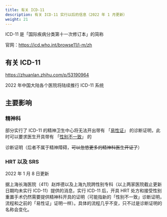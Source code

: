 ```yaml
---
title: 有关 ICD-11
description: 有关 ICD-11 实行以后的信息（2022 年 1 月更新）
weight: 21
---
```


ICD-11 是「国际疾病分类第十一次修订本」的简称

官网：<https://icd.who.int/browse11/l-m/zh>

## 有关 ICD-11

<https://zhuanlan.zhihu.com/p/53190964>

2022 年中国大陆各个医院将陆续推行 ICD-11 系统

## 主要影响

### 精神科

部分实行了 ICD-11 的精神卫生中心将无法开出带有 「[易性证][icd-10]」 的诊断证明，此时可以要求医生开具带有 「[性别不一致][icd-11]」 的

诊断证明（后者不属于精神障碍，~~可以忽悠更多的精神科医生开证了~~）

[icd-10]: https://icd.who.int/browse10/2019/en#/F64
[icd-11]: https://icd.who.int/browse11/l-m/zh#/http://id.who.int/icd/entity/411470068

### HRT 以及 SRS

2022 年 1 月 8 日更新

据上海长海医院（411）赵烨德以及上海九院跨性别专科（以上两家医院截止更新日期均未实行 ICD-11）提供的消息，实行 ICD-11 后，开具 HRT 处方和接受性别重置手术仍然需要提供精神科开具的证明（可能指新的「性别不一致」诊断证明，流程和之前的「易性证」证明一样）。具体的流程几乎不变，只不过是诊断证明的名称会变化。
